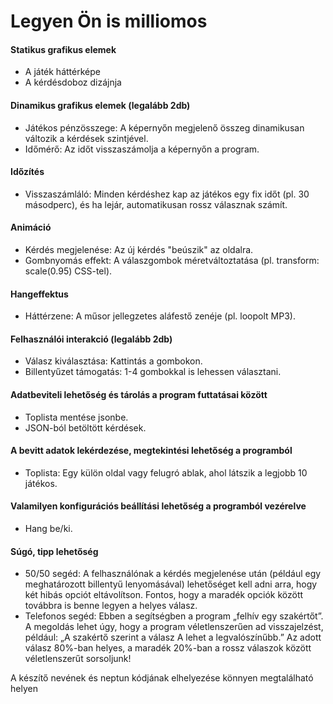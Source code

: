 # Legyen Ön is milliomos

#### Statikus grafikus elemek
- A játék háttérképe
- A kérdésdoboz dizájnja

#### Dinamikus grafikus elemek (legalább 2db)
- Játékos pénzösszege: A képernyőn megjelenő összeg dinamikusan változik a kérdések szintjével.
- Időmérő: Az időt visszaszámolja a képernyőn a program.

#### Időzítés
- Visszaszámláló: Minden kérdéshez kap az játékos egy fix időt (pl. 30 másodperc), és ha lejár, automatikusan rossz válasznak számít.

#### Animáció
- Kérdés megjelenése: Az új kérdés "beúszik" az oldalra.
- Gombnyomás effekt: A válaszgombok méretváltoztatása (pl. transform: scale(0.95) CSS-tel).

#### Hangeffektus
- Háttérzene: A műsor jellegzetes aláfestő zenéje (pl. loopolt MP3).

#### Felhasználói interakció (legalább 2db)
- Válasz kiválasztása: Kattintás a gombokon.
- Billentyűzet támogatás: 1-4 gombokkal is lehessen választani.

#### Adatbeviteli lehetőség és tárolás a program futtatásai között
- Toplista mentése jsonbe.
- JSON-ból betöltött kérdések.

#### A bevitt adatok lekérdezése, megtekintési lehetőség a programból
- Toplista: Egy külön oldal vagy felugró ablak, ahol látszik a legjobb 10 játékos.

#### Valamilyen konfigurációs beállítási lehetőség a programból vezérelve
- Hang be/ki.

#### Súgó, tipp lehetőség
- 50/50 segéd: A felhasználónak a kérdés megjelenése után (például egy meghatározott billentyű lenyomásával) lehetőséget kell adni arra, hogy két hibás opciót eltávolítson. Fontos, hogy a maradék opciók között továbbra is benne legyen a helyes válasz.
- Telefonos segéd: Ebben a segítségben a program „felhív egy szakértőt”. A megoldás lehet úgy, hogy a program véletlenszerűen ad visszajelzést, például: „A szakértő szerint a válasz A lehet a legvalószínűbb.” Az adott válasz 80%-ban helyes, a maradék 20%-ban a rossz válaszok között véletlenszerűt sorsoljunk!

A készítő nevének és neptun kódjának elhelyezése könnyen megtalálható helyen